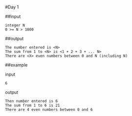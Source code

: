 #Day 1 

##input

    integer N 
    0 >= N > 1000    
    
##output

    The number entered is <N>
    The sum from 1 to <N> is <1 + 2 + 3 + ... N> 
    There are <X> even numbers between 0 and N (including N)
        
##example

input

    6
    
output
    
    Then number entered is 6
    The sum from 1 to 6 is 21
    There are 4 even numbers between 0 and 6
        
    